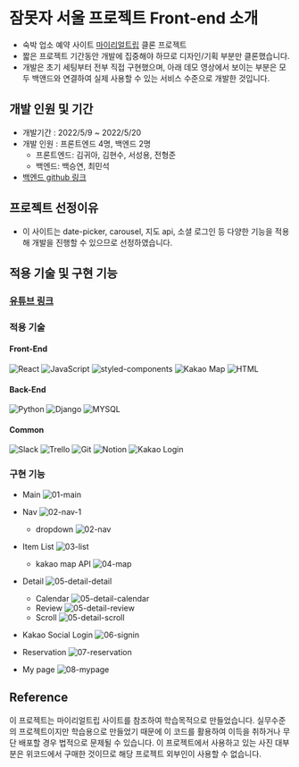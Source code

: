 # 잠못자 서울 프로젝트 Front-end 소개

- 숙박 업소 예약 사이트 [마이리얼트립](https://www.myrealtrip.com/) 클론 프로젝트
- 짧은 프로젝트 기간동안 개발에 집중해야 하므로 디자인/기획 부분만 클론했습니다.
- 개발은 초기 세팅부터 전부 직접 구현했으며, 아래 데모 영상에서 보이는 부분은 모두 백앤드와 연결하여 실제 사용할 수 있는 서비스 수준으로 개발한 것입니다.

## 개발 인원 및 기간

- 개발기간 : 2022/5/9 ~ 2022/5/20
- 개발 인원 : 프론트엔드 4명, 백엔드 2명
  - 프론트엔드: 김귀아, 김현수, 서성용, 전형준
  - 백엔드: 백승연, 최민석
- [백엔드 github 링크](https://github.com/wecode-bootcamp-korea/32-2nd-CannotSleepSeoul-backend)

## 프로젝트 선정이유

- 이 사이트는 date-picker, carousel, 지도 api, 소셜 로그인 등 다양한 기능을 적용해 개발을 진행할 수 있으므로 선정하였습니다.

## 적용 기술 및 구현 기능

### [유튜브 링크](https://www.youtube.com/watch?v=KUcVnyKOoY8)

### 적용 기술

#### Front-End

![React](https://img.shields.io/badge/React-20232A?style=for-the-badge&logo=react&logoColor=61DAFB)
![JavaScript](https://img.shields.io/badge/JavaScript-F7DF1E?style=for-the-badge&logo=javascript&logoColor=black)
![styled-components](https://img.shields.io/badge/styled--components-DB7093?style=for-the-badge&logo=styled-components&logoColor=white)
![Kakao Map](https://img.shields.io/badge/Kakao--map-FFCD00?style=for-the-badge&logo=kakao&logoColor=black)
![HTML](https://img.shields.io/badge/HTML5-E34F26?style=for-the-badge&logo=html5&logoColor=white)

#### Back-End 

![Python](https://img.shields.io/badge/Python-3776AB?style=for-the-badge&logo=python&logoColor=white)
![Django](https://img.shields.io/badge/Django-092E20?style=for-the-badge&logo=django&logoColor=white)
![MYSQL](https://img.shields.io/badge/MySQL-4479A1?style=for-the-badge&logo=mysql&logoColor=white)

#### Common

![Slack](https://img.shields.io/badge/Slack-4A154B?style=for-the-badge&logo=slack&logoColor=white)
![Trello](https://img.shields.io/badge/Trello-0052CC?style=for-the-badge&logo=trello&logoColor=white)
![Git](https://img.shields.io/badge/GIT-E44C30?style=for-the-badge&logo=git&logoColor=white)
![Notion](https://img.shields.io/badge/Notion-000000?style=for-the-badge&logo=notion&logoColor=white)
![Kakao Login](https://img.shields.io/badge/Kakao--Login-FFCD00?style=for-the-badge&logo=kakao&logoColor=black)

### 구현 기능

- Main
   ![01-main](https://user-images.githubusercontent.com/73154157/169675198-cd531c6c-dd87-4dec-90ec-9834c03a7070.gif)

- Nav
   ![02-nav-1](https://user-images.githubusercontent.com/73154157/169675202-6983881a-b456-4fbc-80c6-96e8efa15c3e.gif)
   - dropdown
   ![02-nav](https://user-images.githubusercontent.com/73154157/169675201-871e7847-37e0-4498-96f1-d4fbcc117bb7.gif)
- Item List
   ![03-list](https://user-images.githubusercontent.com/73154157/169675205-61c56910-ed66-4e68-8f99-154b7389c461.gif)
   - kakao map API
   ![04-map](https://user-images.githubusercontent.com/73154157/169675206-c03b1788-639b-4437-8d8d-74e7ef507049.gif)
- Detail
   ![05-detail-detail](https://user-images.githubusercontent.com/73154157/169675208-f3ccdac0-834a-43c5-a5d9-9e6ad8a50242.gif)
   - Calendar
   ![05-detail-calendar](https://user-images.githubusercontent.com/73154157/169675207-1286e2b7-f458-40ad-9a58-5083bf266a31.gif)
   - Review
   ![05-detail-review](https://user-images.githubusercontent.com/73154157/169675209-c153007c-50dc-4cdb-9382-ed9feece2361.gif)
   - Scroll
   ![05-detail-scroll](https://user-images.githubusercontent.com/73154157/169675210-f75a6b0d-b846-4f53-884b-d0cc67e64437.gif)
- Kakao Social Login
   ![06-signin](https://user-images.githubusercontent.com/73154157/169675211-d3afea46-a2fb-4ac2-9b7a-08616d07f78c.gif)
- Reservation
   ![07-reservation](https://user-images.githubusercontent.com/73154157/169675212-436ead24-8c58-4590-95eb-46639fc34e29.gif)
- My page
  ![08-mypage](https://user-images.githubusercontent.com/73154157/169675213-15c2277e-1853-47f1-8742-7b3fbdd1d4ad.gif)

## Reference

이 프로젝트는 마이리얼트립 사이트를 참조하여 학습목적으로 만들었습니다.
실무수준의 프로젝트이지만 학습용으로 만들었기 때문에 이 코드를 활용하여 이득을 취하거나 무단 배포할 경우 법적으로 문제될 수 있습니다.
이 프로젝트에서 사용하고 있는 사진 대부분은 위코드에서 구매한 것이므로 해당 프로젝트 외부인이 사용할 수 없습니다.